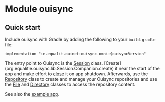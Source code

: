 # Module ouisync

## Quick start

Include ouisync with Gradle by adding the following to your `build.gradle` file:

```
implementation "ie.equalit.ouinet:ouisync-omni:$ouisyncVersion"
```

The entry point to Ouisync is the [Session](org.equalitie.ouisync.lib.Session) class. [Create]
(org.equalitie.ouisync.lib.Session.Companion.create) it near the start of the app and make effort
to [close](org.equalitie.ouisync.lib.Session.close) it on app shutdown. Afterwards, use the
[Repository](org.equalitie.ouisync.lib.Repository) class to create and manage your Ouisync
repositories and use the [File](org.equalitie.ouisync.lib.File) and [Directory](org.equalitie.ouisync.lib.Directory)
classes to access the repository content.

See also the [example app](https://github.com/equalitie/ouisync/tree/master/bindings/kotlin/example).